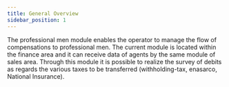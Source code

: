 ```yaml
---
title: General Overview
sidebar_position: 1
---
```


The professional men module enables the operator to manage the flow of compensations to professional men. The current module is located within the finance area and it can receive data of agents by the same module of sales area. Through this module it is possible to realize the survey of debits as regards the various taxes to be transferred (withholding-tax, enasarco, National Insurance).






